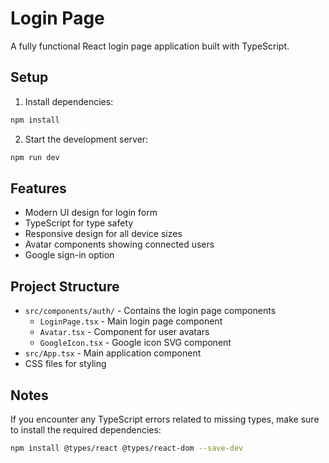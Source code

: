 # Login Page

A fully functional React login page application built with TypeScript.

## Setup

1. Install dependencies:
```bash
npm install
```

2. Start the development server:
```bash
npm run dev
```

## Features

- Modern UI design for login form
- TypeScript for type safety
- Responsive design for all device sizes
- Avatar components showing connected users
- Google sign-in option

## Project Structure

- `src/components/auth/` - Contains the login page components
  - `LoginPage.tsx` - Main login page component
  - `Avatar.tsx` - Component for user avatars
  - `GoogleIcon.tsx` - Google icon SVG component
- `src/App.tsx` - Main application component
- CSS files for styling

## Notes

If you encounter any TypeScript errors related to missing types, make sure to install the required dependencies:

```bash
npm install @types/react @types/react-dom --save-dev
```
